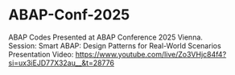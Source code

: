 # ABAP-Conf-2025
ABAP Codes Presented at ABAP Conference 2025 Vienna.<br/>
Session: Smart ABAP: Design Patterns for Real-World Scenarios<br/>
Presentation Video: https://www.youtube.com/live/Zo3VHjc84f4?si=ux3iEJD77X32au__&t=28776
